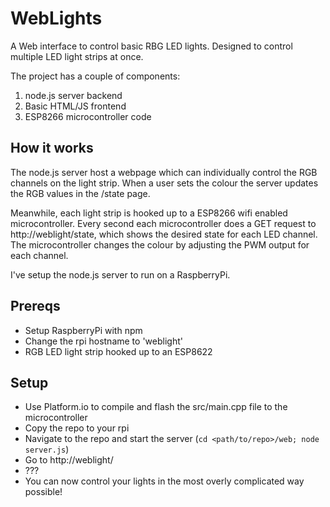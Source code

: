 WebLights
=========

A Web interface to control basic RBG LED lights.
Designed to control multiple LED light strips at once.


The project has a couple of components:
1. node.js server backend
2. Basic HTML/JS frontend
3. ESP8266 microcontroller code


How it works
------------

The node.js server host a webpage which can individually control the RGB
channels on the light strip.
When a user sets the colour the server updates the RGB values in the /state page.

Meanwhile, each light strip is hooked up to a ESP8266 wifi enabled
microcontroller.
Every second each microcontroller does a GET request to http://weblight/state,
which shows the desired state for each LED channel.
The microcontroller changes the colour by adjusting the PWM output for each channel.

I've setup the node.js server to run on a RaspberryPi.

Prereqs
-------

- Setup RaspberryPi with npm
- Change the rpi hostname to 'weblight'
- RGB LED light strip hooked up to an ESP8622



Setup
----

- Use Platform.io to compile and flash the src/main.cpp file to the microcontroller
- Copy the repo to your rpi
- Navigate to the repo and start the server (`cd <path/to/repo>/web; node server.js`)
- Go to http://weblight/
- ???
- You can now control your lights in the most overly complicated way possible!
